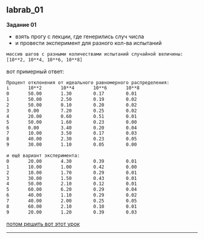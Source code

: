 ## labrab_01  

**Задание 01**  

- взять прогу с лекции, где генерились случ числа  
- и провести эксперимент для разного кол-ва испытаний 

```txt
массив шагов с разными количествами испытаний случайной величины:
[10**2, 10**4, 10**6, 10**8]
```
вот примерный ответ:  

```txt
Процент отклонения от идеального равномерного распределения:
i		10**2		10**4		10**6		10**8
0		50.00		1.30		0.17		0.01
1		50.00		2.50		0.19		0.02
2		50.00		0.10		0.20		0.02
3		0.00		7.20		0.25		0.02
4		20.00		0.60		0.51		0.01
5		50.00		1.60		0.23		0.00
6		0.00		3.40		0.20		0.04
7		10.00		3.50		0.17		0.03
8		40.00		2.30		0.23		0.05
9		30.00		1.10		0.05		0.00

и ещё вариант эксперимента:
0		20.00		4.30		0.39		0.01
1		10.00		1.00		0.42		0.00
2		10.00		1.70		0.29		0.01
3		30.00		1.50		0.43		0.01
4		50.00		2.10		0.12		0.01
5		60.00		6.20		0.29		0.04
6		40.00		1.10		0.29		0.02
7		40.00		2.00		0.25		0.05
8		60.00		2.10		0.10		0.01
9		20.00		1.20		0.39		0.03
```

[потом решить вот этот урок](https://stepik.org/lesson/416145/step/2?unit=405659)  

---  

